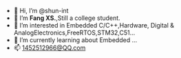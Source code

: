- 👋 Hi, I’m @shun-int
- 💞️ I’m **Fang XS.**,Still a college student.
- 👀 I’m interested in Embedded C/C++,Hardware, Digital & AnalogElectronics,FreeRTOS,STM32,C51...
- 🌱 I’m currently learning about Embedded ...
- 📫 <1452512966@QQ.com>


<!---
shun-int/shun-int is a ✨ special ✨ repository because its `README.md` (this file) appears on your GitHub profile.
You can click the Preview link to take a look at your changes.
--->
